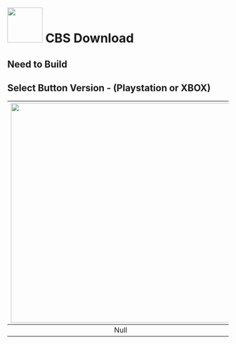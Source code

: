 # <img width="80" src="https://github.com/dylanhale/ScorebugMods/blob/main/assets/images/CBS.png"> CBS Download

## Need to Build

## Select Button Version - (Playstation or XBOX)

| <img width="500" src="https://github.com/dylanhale/ScorebugMods/blob/main/assets/images/PlaystationC.png"> | <img width="500" src="https://github.com/dylanhale/ScorebugMods/blob/main/assets/images/XboxC.png"> |
| :--------------------------------------------------------------------------------------------------------: | :-------------------------------------------------------------------------------------------------: |
|                                                    Null                                                    |                                                Null                                                 |
